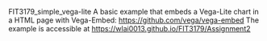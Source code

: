 FIT3179_simple_vega-lite
A basic example that embeds a Vega-Lite chart in a HTML page with Vega-Embed: https://github.com/vega/vega-embed The example is accessible at https://wlai0013.github.io/FIT3179/Assignment2
